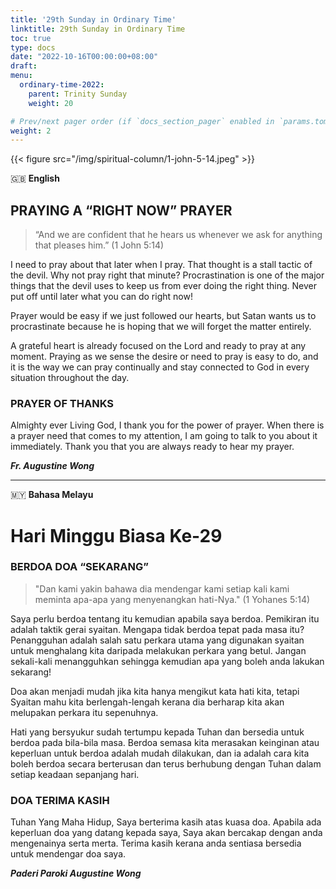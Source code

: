 ```yaml
---
title: '29th Sunday in Ordinary Time'
linktitle: 29th Sunday in Ordinary Time
toc: true
type: docs
date: "2022-10-16T00:00:00+08:00"
draft:
menu:
  ordinary-time-2022:
    parent: Trinity Sunday
    weight: 20

# Prev/next pager order (if `docs_section_pager` enabled in `params.toml`)
weight: 2
---
```


{{< figure src="/img/spiritual-column/1-john-5-14.jpeg" >}}

:gb: __English__
## PRAYING A “RIGHT NOW” PRAYER
> “And we are confident that he hears us whenever we ask for anything that pleases him.” (1 John 5:14)

I need to pray about that later when I pray. That thought is a stall tactic of the devil. Why not pray right that minute? Procrastination is one of the major things that the devil uses to keep us from ever doing the right thing. Never put off until later what you can do right now!

Prayer would be easy if we just followed our hearts, but Satan wants us to procrastinate because he is hoping that we will forget the matter entirely.

A grateful heart is already focused on the Lord and ready to pray at any moment. Praying as we sense the desire or need to pray is easy to do, and it is the way we can pray continually and stay connected to God in every situation throughout the day.

### PRAYER OF THANKS
Almighty ever Living God, I thank you for the power of prayer. When there is a prayer need that comes to my attention, I am going to talk to you about it immediately. Thank you that you are always ready to hear my prayer.


___Fr. Augustine Wong___

---

:malaysia: __Bahasa Melayu__
# Hari Minggu Biasa Ke-29
### BERDOA DOA “SEKARANG”

> "Dan kami yakin bahawa dia mendengar kami setiap kali kami meminta apa-apa yang menyenangkan hati-Nya." (1 Yohanes 5:14)

Saya perlu berdoa tentang itu kemudian apabila saya berdoa. Pemikiran itu adalah taktik gerai syaitan. Mengapa tidak berdoa tepat pada masa itu? Penangguhan adalah salah satu perkara utama yang digunakan syaitan untuk menghalang kita daripada melakukan perkara yang betul. Jangan sekali-kali menangguhkan sehingga kemudian apa yang boleh anda lakukan sekarang!

Doa akan menjadi mudah jika kita hanya mengikut kata hati kita, tetapi Syaitan mahu kita berlengah-lengah kerana dia berharap kita akan melupakan perkara itu sepenuhnya.

Hati yang bersyukur sudah tertumpu kepada Tuhan dan bersedia untuk berdoa pada bila-bila masa. Berdoa semasa kita merasakan keinginan atau keperluan untuk berdoa adalah mudah dilakukan, dan ia adalah cara kita boleh berdoa secara berterusan dan terus berhubung dengan Tuhan dalam setiap keadaan sepanjang hari.


### DOA TERIMA KASIH
Tuhan Yang Maha Hidup, Saya berterima kasih atas kuasa doa. Apabila ada keperluan doa yang datang kepada saya, Saya akan bercakap dengan anda mengenainya serta merta. Terima kasih kerana anda sentiasa bersedia untuk mendengar doa saya.

___Paderi Paroki Augustine Wong___
